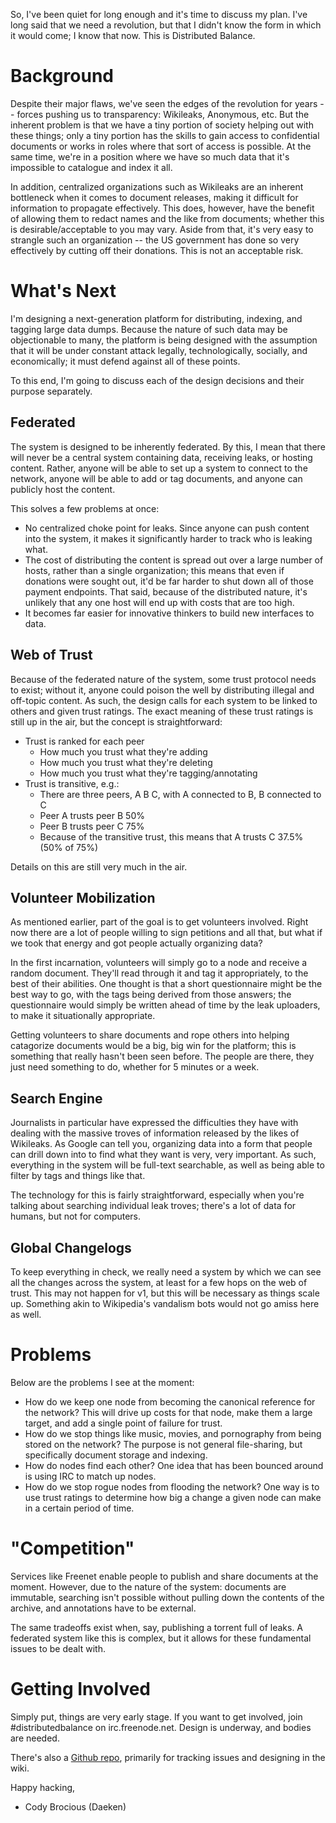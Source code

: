 So, I've been quiet for long enough and it's time to discuss my plan.  I've long said that we need a revolution, but that I didn't know the form in which it would come; I know that now.  This is Distributed Balance.

Background
==========

Despite their major flaws, we've seen the edges of the revolution for years -- forces pushing us to transparency: Wikileaks, Anonymous, etc.  But the inherent problem is that we have a tiny portion of society helping out with these things; only a tiny portion has the skills to gain access to confidential documents or works in roles where that sort of access is possible.  At the same time, we're in a position where we have so much data that it's impossible to catalogue and index it all.

In addition, centralized organizations such as Wikileaks are an inherent bottleneck when it comes to document releases, making it difficult for information to propagate effectively.  This does, however, have the benefit of allowing them to redact names and the like from documents; whether this is desirable/acceptable to you may vary.  Aside from that, it's very easy to strangle such an organization -- the US government has done so very effectively by cutting off their donations.  This is not an acceptable risk.

What's Next
===========

I'm designing a next-generation platform for distributing, indexing, and tagging large data dumps.  Because the nature of such data may be objectionable to many, the platform is being designed with the assumption that it will be under constant attack legally, technologically, socially, and economically; it must defend against all of these points.

To this end, I'm going to discuss each of the design decisions and their purpose separately.

Federated
---------

The system is designed to be inherently federated.  By this, I mean that there will never be a central system containing data, receiving leaks, or hosting content.  Rather, anyone will be able to set up a system to connect to the network, anyone will be able to add or tag documents, and anyone can publicly host the content.

This solves a few problems at once:

- No centralized choke point for leaks.  Since anyone can push content into the system, it makes it significantly harder to track who is leaking what.
- The cost of distributing the content is spread out over a large number of hosts, rather than a single organization; this means that even if donations were sought out, it'd be far harder to shut down all of those payment endpoints.  That said, because of the distributed nature, it's unlikely that any one host will end up with costs that are too high.
- It becomes far easier for innovative thinkers to build new interfaces to data.

Web of Trust
------------

Because of the federated nature of the system, some trust protocol needs to exist; without it, anyone could poison the well by distributing illegal and off-topic content.  As such, the design calls for each system to be linked to others and given trust ratings.  The exact meaning of these trust ratings is still up in the air, but the concept is straightforward:

- Trust is ranked for each peer
	- How much you trust what they're adding
	- How much you trust what they're deleting
	- How much you trust what they're tagging/annotating
- Trust is transitive, e.g.:
	- There are three peers, A B C, with A connected to B, B connected to C
	- Peer A trusts peer B 50%
	- Peer B trusts peer C 75%
	- Because of the transitive trust, this means that A trusts C 37.5% (50% of 75%)

Details on this are still very much in the air.

Volunteer Mobilization
----------------------

As mentioned earlier, part of the goal is to get volunteers involved.  Right now there are a lot of people willing to sign petitions and all that, but what if we took that energy and got people actually organizing data?

In the first incarnation, volunteers will simply go to a node and receive a random document.  They'll read through it and tag it appropriately, to the best of their abilities.  One thought is that a short questionnaire might be the best way to go, with the tags being derived from those answers; the questionnaire would simply be written ahead of time by the leak uploaders, to make it situationally appropriate.

Getting volunteers to share documents and rope others into helping catagorize documents would be a big, big win for the platform; this is something that really hasn't been seen before.  The people are there, they just need something to do, whether for 5 minutes or a week.

Search Engine
-------------

Journalists in particular have expressed the difficulties they have with dealing with the massive troves of information released by the likes of Wikileaks.  As Google can tell you, organizing data into a form that people can drill down into to find what they want is very, very important.  As such, everything in the system will be full-text searchable, as well as being able to filter by tags and things like that.

The technology for this is fairly straightforward, especially when you're talking about searching individual leak troves; there's a lot of data for humans, but not for computers.

Global Changelogs
-----------------

To keep everything in check, we really need a system by which we can see all the changes across the system, at least for a few hops on the web of trust.  This may not happen for v1, but this will be necessary as things scale up.  Something akin to Wikipedia's vandalism bots would not go amiss here as well.

Problems
========

Below are the problems I see at the moment:

- How do we keep one node from becoming the canonical reference for the network?  This will drive up costs for that node, make them a large target, and add a single point of failure for trust.
- How do we stop things like music, movies, and pornography from being stored on the network?  The purpose is not general file-sharing, but specifically document storage and indexing.
- How do nodes find each other?  One idea that has been bounced around is using IRC to match up nodes.
- How do we stop rogue nodes from flooding the network?  One way is to use trust ratings to determine how big a change a given node can make in a certain period of time.

"Competition"
=============

Services like Freenet enable people to publish and share documents at the moment.  However, due to the nature of the system: documents are immutable, searching isn't possible without pulling down the contents of the archive, and annotations have to be external.

The same tradeoffs exist when, say, publishing a torrent full of leaks.  A federated system like this is complex, but it allows for these fundamental issues to be dealt with.

Getting Involved
================

Simply put, things are very early stage.  If you want to get involved, join #distributedbalance on irc.freenode.net.  Design is underway, and bodies are needed.

There's also a [Github repo](https://github.com/daeken/DistributedBalance), primarily for tracking issues and designing in the wiki.

Happy hacking,  
 - Cody Brocious (Daeken)
